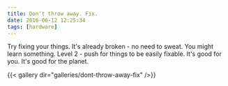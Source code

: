 ```yaml
---
title: Don't throw away. Fix.
date: 2016-06-12 12:25:34
tags: [hardware]
---
```


Try fixing your things. It's already broken - no need to sweat.
You might learn something.
Level 2 - push for things to be easily fixable.
It's good for you. It's good for the planet.

{{< gallery dir="galleries/dont-throw-away-fix" />}}
